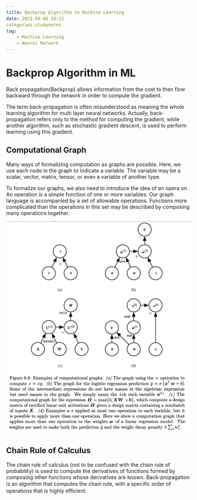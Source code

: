 ```yaml
---
title: Backprop Algorithm in Machine Learning
date: 2021-09-08 10:23
categories:studynotes
tag:
	- Machine Learning
	- Neural Network
---
```


# Backprop Algorithm in ML

Back propagation(Backprop) allows information from the cost to then flow backward through the network in order to compute the gradient. 

The term back-propagation is often misunderstood as meaning the whole learning algorithm for multi layer neural networks. Actually, back-propagation refers only to the method for computing the gradient, while another algorithm, such as stochastic gradient descent, is used to perform learning using this gradient.

## Computational Graph 

Many ways of formalizing computation as graphs are possible. Here, we use each node in the graph to indicate a variable. The variable may be a scalar, vector, matrix, tensor, or even a variable of another type.

To formalize our graphs, we also need to introduce the idea of an opera on . An operation is a simple function of one or more variables. Our graph language is accompanied by a set of allowable operations. Functions more complicated than the operations in this set may be described by composing many operations together.

![image-20210908223916027](https://github.com/jinchenxiangdan/myBlog/blob/master/docs/.vuepress/public/images/compuutational-graphs.png?raw=true)

## Chain Rule of Calculus

The chain rule of calculus (not to be confused with the chain rule of probability) is used to compute the derivatives of functions formed by composing other functions whose derivatives are known. Back-propagation is an algorithm that computes the chain rule, with a speciﬁc order of operations that is highly eﬃcient.